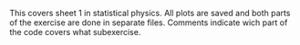 This covers sheet 1 in statistical physics. All plots are saved and both parts of the exercise are done in separate files. Comments indicate wich part of the code covers what subexercise.